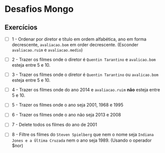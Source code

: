 # Desafios Mongo

## Exercícios

- [ ] 1 - Ordenar por diretor e título em ordem alfabética, ano em forma decrescente, `avaliacao.bom` em order decrescente.
(Esconder `avaliacao.ruim` e `avaliacao.medio`)

- [ ] 2 - Trazer os filmes onde o diretor é `Quentin Tarantino` e `avalicao.bom` esteja entre 5 e 10.

- [ ] 3 - Trazer os filmes onde o diretor é `Quentin Tarantino` ou `avalicao.bom` esteja entre 5 e 10.

- [ ] 4 - Trazer os filmes onde do ano 2014 e `avaliacao.ruim` **não** esteja entre 5 e 10.

- [ ] 5 - Trazer os filmes onde o ano seja 2001, 1968 e 1995

- [ ] 6 - Trazer os filmes onde o ano não seja 2013 e 2008

- [ ] 7 - Delete todos os filmes do ano de 2001

- [ ] 8 - Filtre os filmes do `Steven Spielberg` que nem o nome seja `Indiana Jones e a Última Cruzada` nem o ano seja 1989.
(Usando o operador $nor)